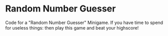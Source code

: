 # Random Number Guesser
Code for a "Random Number Guesser" Minigame. If you have time to spend for useless things: then play this game and beat your highscore!